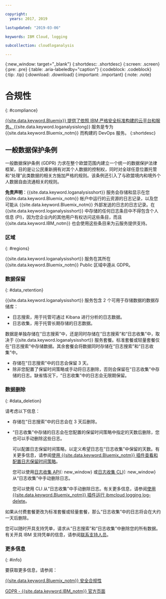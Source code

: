 ```yaml
---

copyright:
  years: 2017, 2019

lastupdated: "2019-03-06"

keywords: IBM Cloud, logging

subcollection: cloudloganalysis

---
```


{:new_window: target="_blank"}
{:shortdesc: .shortdesc}
{:screen: .screen}
{:pre: .pre}
{:table: .aria-labeledby="caption"}
{:codeblock: .codeblock}
{:tip: .tip}
{:download: .download}
{:important: .important}
{:note: .note}


# 合规性
{: #compliance}

[{{site.data.keyword.Bluemix}} 提供了依照 IBM 严格安全标准构建的云平台和服务。](/docs/security/compliance.html#compliance){{site.data.keyword.loganalysislong}} 服务是专为 {{site.data.keyword.Bluemix_notm}} 而构建的 DevOps 服务。
{:shortdesc}


## 一般数据保护条例

一般数据保护条例 (GDPR) 力求在整个欧盟范围内建立一个统一的数据保护法律框架，目的是让公民重新拥有对其个人数据的控制权，同时对全球任意位置托管和“处理”此类数据的相关方施加严格的规则。该条例还引入了与欧盟境内和境外个人数据自由流通相关的规则。 

**免责声明**：{{site.data.keyword.loganalysisshort}} 服务会存储和显示在您 {{site.data.keyword.Bluemix_notm}} 帐户中运行的云资源的日志记录，以及您可能从 {{site.data.keyword.Bluemix_notm}} 外部发送的日志的日志记录。在 {{site.data.keyword.loganalysisshort}} 中存储的任何日志条目中不得包含个人信息 (PI)，因为您企业内的其他用户有权访问这些条目，而且 {{site.data.keyword.IBM_notm}} 也会使用这些条目来为云服务提供支持。

### 区域
{: #regions}

{{site.data.keyword.loganalysisshort}} 服务在其所在 {{site.data.keyword.Bluemix_notm}} Public 区域中遵从 GDPR。


### 数据保留
{: #data_retention}

{{site.data.keyword.loganalysisshort}} 服务包含 2 个可用于存储数据的数据存储库： 

* 日志搜索，用于托管可通过 Kibana 进行分析的日志数据。
* 日志收集，用于托管长期存储的日志数据。

数据是单独存储在“日志搜索”中，还是同时存储在“日志搜索”和“日志收集”中，取决于 {{site.data.keyword.loganalysisshort}} 服务套餐。标准套餐或轻量套餐仅在“日志搜索”中存储数据。其余套餐会将数据同时存储在“日志搜索”和“日志收集”中。

* 存储在“日志搜索”中的日志会保留 3 天。
* 除非您配置了保留时间策略或手动将日志删除，否则会保留在“日志收集”中存储的日志。缺省情况下，“日志收集”中的日志会无限期保留。



### 数据删除
{: #data_deletion}

请考虑以下信息：

* 存储在“日志搜索”中的日志会在 3 天后删除。

* “日志收集”中存储的日志会在您配置的保留时间策略中指定的天数后删除，您也可以手动删除这些日志。 

    可以配置日志保留时间策略，以定义希望日志在“日志收集”中保留的天数。有关更多信息，请参阅[使用 {{site.data.keyword.Bluemix_notm}} 插件查看和配置日志保留时间策略](/docs/services/CloudLogAnalysis/how-to/manage-logs/configuring_retention_policy_cloud.html#configuring_retention_policy)。

    您可以使用[日志收集 API](https://console.bluemix.net/apidocs/948-ibm-cloud-log-collection-api?&language=node&env_id=ibm%3Ayp%3Aus-south#introduction){: new_window} 或[日志收集 CLI](/docs/services/CloudLogAnalysis/reference/log_analysis_cli_cloud.html#log_analysis_cli){: new_window} 从“日志收集”中手动删除日志。 

    您可以使用 CLI 从“日志收集”中手动删除日志。有关更多信息，请参阅[使用 {{site.data.keyword.Bluemix_notm}} 插件运行 ibmcloud logging log-delete](/docs/services/CloudLogAnalysis/how-to/manage-logs/deleting_logs_cloud.html#deleting_logs)。


如果从付费套餐更改为标准套餐或轻量套餐，那么“日志收集”中的日志将会在大约一天后删除。

您可以随时开具支持凭单，请求从“日志搜索”和“日志收集”中删除您的所有数据。有关开具 IBM 支持凭单的信息，请参阅[联系支持人员](/docs/get-support/howtogetsupport.html#getting-customer-support)。



### 更多信息
{: #info}

要获取更多信息，请参阅：

[{{site.data.keyword.Bluemix_notm}} 安全合规性](/docs/security/compliance.html#compliance)

[GDPR - {{site.data.keyword.IBM_notm}} 官方页面](https://www.ibm.com/data-responsibility/gdpr/)



